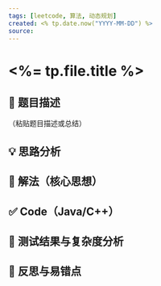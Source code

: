 ```yaml
---
tags: [leetcode, 算法, 动态规划]
created: <% tp.date.now("YYYY-MM-DD") %>
source: 
---
```



# <%= tp.file.title %>

## 📘 题目描述
（粘贴题目描述或总结）

## 💡 思路分析

## 🧠 解法（核心思想）

## ✅ Code（Java/C++）

## 🧪 测试结果与复杂度分析

## 🔄 反思与易错点
